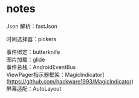 # notes

Json 解析：fastJson

时间选择器：pickers

事件绑定：butterknife</br>
图片加载：glide</br>
事件总栈：AndroidEventBus</br>
ViewPager指示器框架：MagicIndicator](https://github.com/hackware1993/MagicIndicator)</br>
屏幕适配：AutoLayout</br>

